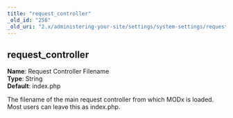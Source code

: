 ```yaml
---
title: "request_controller"
_old_id: "256"
_old_uri: "2.x/administering-your-site/settings/system-settings/request_controller"
---
```


request\_controller
-------------------

**Name**: Request Controller Filename   
**Type**: String   
**Default**: index.php

The filename of the main request controller from which MODx is loaded. Most users can leave this as index.php.